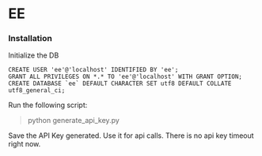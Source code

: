 # EE

### Installation

Initialize the DB

```
CREATE USER 'ee'@'localhost' IDENTIFIED BY 'ee';
GRANT ALL PRIVILEGES ON *.* TO 'ee'@'localhost' WITH GRANT OPTION;
CREATE DATABASE `ee` DEFAULT CHARACTER SET utf8 DEFAULT COLLATE utf8_general_ci;
```

Run the following script:

> python generate_api_key.py

Save the API Key generated. Use it for api calls.
There is no api key timeout right now.
